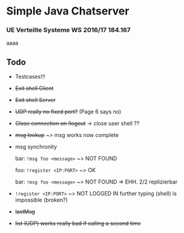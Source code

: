 # Simple Java Chatserver
### UE Verteilte Systeme WS 2016/17 184.167

aaaa

## Todo

- Testcases!!!
- ~~Exit shell Client~~
- ~~Exit shell Server~~
- ~~UDP really no fixed port?~~ (Page 6 says no)
- ~~Close connection on !logout~~ -> close user shell ??
- ~~msg lookup~~ ~> msg works now complete
- msg synchronity

  bar: `!msg foo <message>` ~> NOT FOUND

  foo: `!register <IP:PORT>` ~> OK

  bar: `!msg foo <message>` ~> NOT FOUND => EHH. 2/2 replizierbar

- `!register <IP:PORT>` ~> NOT LOGGED IN
  further typing (shell) is impossible (broken?)
- ~~lastMsg~~
- ~~list (UDP) works really bad if calling a second time~~
